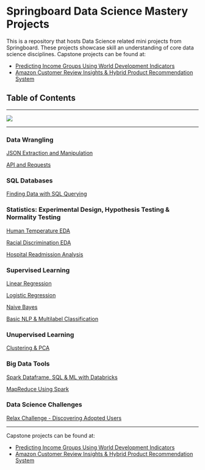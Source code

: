 # Springboard Data Science Mastery Projects
This is a repository that hosts Data Science related mini projects from Springboard.  These projects showcase skill an understanding of core data science disciplines.
Capstone projects can be found at:
- [Predicting Income Groups Using World Development Indicators](https://github.com/dametreusv/world_development_indicators)
- [Amazon Customer Review Insights & Hybrid Product Recommendation System](https://github.com/dametreusv/amazon_hybrid_recommendation_system)


## Table of Contents
---------------------------
<img src='https://github.com/dametreusv/Springboard_Data_Science/blob/master/_1_skyline.jpg'>

---------------------------

### Data Wrangling

[JSON Extraction and Manipulation](https://github.com/dametreusv/Springboard_Data_Science/blob/master/json_data_wrangling/json_data_wrangling.ipynb)

[API and Requests](https://github.com/dametreusv/Springboard_Data_Science/blob/master/API_requests/API_data_wrangling.ipynb)


### SQL Databases
[Finding Data with SQL Querying](https://github.com/dametreusv/Springboard_Data_Science/blob/master/SQL_databases/country_club.sql)


### Statistics: Experimental Design, Hypothesis Testing & Normality Testing

[Human Temperature EDA](https://github.com/dametreusv/Springboard_Data_Science/blob/master/EDA_human_temperature/EDA_human_temperature_inferential_statistics.ipynb)

[Racial Discrimination EDA](https://github.com/dametreusv/Springboard_Data_Science/blob/master/EDA_racial_discrimination/EDA_racial_discriminitation_inferential_statistics.ipynb)

[Hospital Readmission Analysis](https://github.com/dametreusv/Springboard_Data_Science/blob/master/hospital_readmit/EDA_hospital.ipynb)


### Supervised Learning
[Linear Regression](https://github.com/dametreusv/Springboard_Data_Science/blob/master/ML_linear_regression/ML_Linear_Regression.ipynb)

[Logistic Regression](https://github.com/dametreusv/Springboard_Data_Science/blob/master/ML_logistic_regression/Mini_Project_Logistic_Regression.ipynb)

[Naive Bayes](https://github.com/dametreusv/Springboard_Data_Science/blob/master/Naive_Bayes/Naive_Bayes_Mini_Project.ipynb)

[Basic NLP & Multilabel Classification](https://github.com/dametreusv/Springboard_Data_Science/blob/master/ML_NLP_Log/ML_School_Budgets.ipynb)


 ### Unupervised Learning
 [Clustering & PCA](https://github.com/dametreusv/Springboard_Data_Science/blob/master/Unsupervised_Clustering/Mini_Project_Clustering.ipynb)
 
 
 ### Big Data Tools
 [Spark Dataframe, SQL & ML with Databricks](https://github.com/dametreusv/Springboard_Data_Science/blob/master/Spark_Databricks/Spark_DF_SQL_ML_Exercise.ipynb)
 
 [MapReduce Using Spark](https://github.com/dametreusv/Springboard_Data_Science/blob/master/Spark_Map_Reduce/pyspark_exercise.ipynb)
 
 
 ### Data Science Challenges
 [Relax Challenge - Discovering Adopted Users](https://github.com/dametreusv/Springboard_Data_Science/blob/master/Relax_Challenge/Relax_Challenge.ipynb)



---------------
Capstone projects can be found at:
- [Predicting Income Groups Using World Development Indicators](https://github.com/dametreusv/world_development_indicators)
- [Amazon Customer Review Insights & Hybrid Product Recommendation System](https://github.com/dametreusv/amazon_hybrid_recommendation_system)
